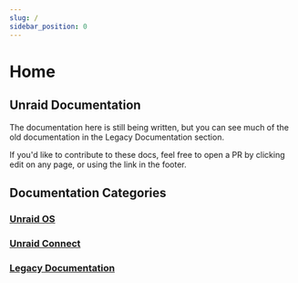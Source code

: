 ```yaml
---
slug: /
sidebar_position: 0
---
```


# Home

## Unraid Documentation

The documentation here is still being written, but you can see much of the old documentation in the Legacy Documentation section.

If you'd like to contribute to these docs, feel free to open a PR by clicking edit on any page, or using the link in the footer.

## Documentation Categories

### [Unraid OS](/category/unraid-os)

### [Unraid Connect](/category/unraid-connect)

### [Legacy Documentation](/category/legacy-documentation)
